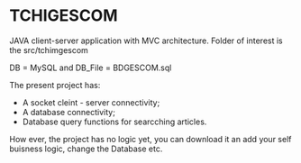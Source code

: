 # TCHIGESCOM
JAVA client-server application with MVC architecture.
Folder of interest is the src/tchimgescom

DB = MySQL and DB_File = BDGESCOM.sql


The present project has:
  * A socket cleint - server connectivity;
  * A database connectivity;
  * Database query functions for searcching articles.
  
How ever, the project has no logic yet, you can download it an add your self buisness logic, change the Database etc.
